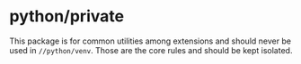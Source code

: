 # python/private

This package is for common utilities among extensions and should never be used in
`//python/venv`. Those are the core rules and should be kept isolated.
